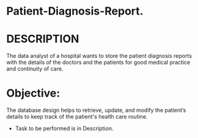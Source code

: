 # Patient-Diagnosis-Report.

# DESCRIPTION 

The data analyst of a hospital wants to store the patient diagnosis reports with the details of the doctors and the patients for good medical practice and continuity of care. 

  

# Objective: 

The database design helps to retrieve, update, and modify the patient’s details to keep track of the patient's health care routine. 

- Task to be performed is in Description.

